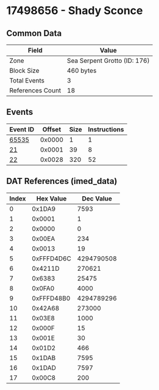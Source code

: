 # 17498656 - Shady Sconce

## Common Data

| Field            | Value                        |
|------------------|------------------------------|
| Zone             | Sea Serpent Grotto (ID: 176) |
| Block Size       | 460 bytes                    |
| Total Events     | 3                            |
| References Count | 18                           |

## Events

| Event ID            | Offset   |   Size |   Instructions |
|---------------------|----------|--------|----------------|
| [65535](./65535.md) | 0x0000   |      1 |              1 |
| [21](./21.md)       | 0x0001   |     39 |              8 |
| [22](./22.md)       | 0x0028   |    320 |             52 |

## DAT References (imed_data)

|   Index | Hex Value   |   Dec Value |
|---------|-------------|-------------|
|       0 | 0x1DA9      |        7593 |
|       1 | 0x0001      |           1 |
|       2 | 0x0000      |           0 |
|       3 | 0x00EA      |         234 |
|       4 | 0x0013      |          19 |
|       5 | 0xFFFD4D6C  |  4294790508 |
|       6 | 0x4211D     |      270621 |
|       7 | 0x6383      |       25475 |
|       8 | 0x0FA0      |        4000 |
|       9 | 0xFFFD48B0  |  4294789296 |
|      10 | 0x42A68     |      273000 |
|      11 | 0x03E8      |        1000 |
|      12 | 0x000F      |          15 |
|      13 | 0x001E      |          30 |
|      14 | 0x01D2      |         466 |
|      15 | 0x1DAB      |        7595 |
|      16 | 0x1DAD      |        7597 |
|      17 | 0x00C8      |         200 |
